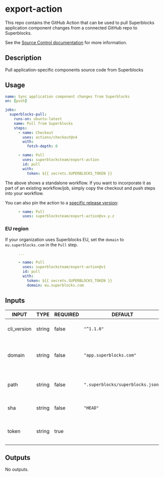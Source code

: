 # export-action

This repo contains the GitHub Action that can be used to pull Superblocks application component changes from a connected GitHub repo to Superblocks.

See the [Source Control documentation](https://docs.superblocks.com/development-lifecycle/source-control/) for more information.

## Description

<!-- AUTO-DOC-DESCRIPTION:START - Do not remove or modify this section -->

Pull application-specific components source code from Superblocks

<!-- AUTO-DOC-DESCRIPTION:END -->

## Usage

```yaml
name: Sync application component changes from Superblocks
on: [push]

jobs:
  superblocks-pull:
    runs-on: ubuntu-latest
    name: Pull from Superblocks
    steps:
      - name: Checkout
        uses: actions/checkout@v4
        with:
          fetch-depth: 0

      - name: Pull
        uses: superblocksteam/export-action
        id: pull
        with:
          token: ${{ secrets.SUPERBLOCKS_TOKEN }}
```

The above shows a standalone workflow. If you want to incorporate it as part of an existing workflow/job, simply copy the checkout and push steps into your workflow.

You can also pin the action to a [specific release version](https://github.com/superblocksteam/export-action/releases):

```yaml
      - name: Pull
        uses: superblocksteam/export-action@vx.y.z
```

### EU region

If your organization uses Superblocks EU, set the `domain` to `eu.superblocks.com` in the `Pull` step.

```yaml
      ...

      - name: Pull
        uses: superblocksteam/export-action@v1
        id: pull
        with:
          token: ${{ secrets.SUPERBLOCKS_TOKEN }}
          domain: eu.superblocks.com
```

## Inputs

<!-- AUTO-DOC-INPUT:START - Do not remove or modify this section -->

|    INPUT    |  TYPE  | REQUIRED |              DEFAULT              |                     DESCRIPTION                      |
|-------------|--------|----------|-----------------------------------|------------------------------------------------------|
| cli_version | string |  false   |            `"^1.1.0"`             |             The Superblocks CLI version              |
|   domain    | string |  false   |      `"app.superblocks.com"`      | The Superblocks domain where applications are hosted |
|    path     | string |  false   | `".superblocks/superblocks.json"` |   The relative path to the Superblocks config file   |
|     sha     | string |  false   |             `"HEAD"`              |              Commit to pull changes for              |
|    token    | string |   true   |                                   |         The Superblocks access token to use          |

<!-- AUTO-DOC-INPUT:END -->

## Outputs

<!-- AUTO-DOC-OUTPUT:START - Do not remove or modify this section -->
No outputs.
<!-- AUTO-DOC-OUTPUT:END -->
